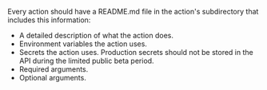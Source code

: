 Every action should have a README.md file in the action's subdirectory that includes this information:

- A detailed description of what the action does.
- Environment variables the action uses.
- Secrets the action uses. Production secrets should not be stored in the API during the limited public beta period.
- Required arguments.
- Optional arguments.

